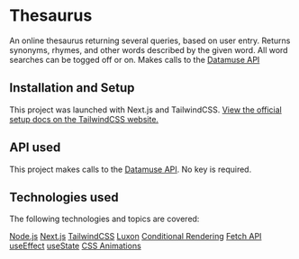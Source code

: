 # Thesaurus 

An online thesaurus returning several queries, based on user entry. 
Returns synonyms, rhymes, and other words described by the given word.
All word searches can be togged off or on.
Makes calls to the [Datamuse API]("https://www.datamuse.com/api/")

## Installation and Setup

This project was launched with Next.js and TailwindCSS. [View the official setup 
docs on the TailwindCSS website.]("https://tailwindcss.com/docs/guides/nextjs")

## API used

This project makes calls to the [Datamuse API]("https://www.datamuse.com/api/"). No key is required.

## Technologies used

The following technologies and topics are covered:

[Node.js]("https://nodejs.org/en/")
[Next.js]("https://nextjs.org/")
[TailwindCSS]("https://tailwindcss.com/")
[Luxon]("https://moment.github.io/luxon/#/")
[Conditional Rendering]("https://reactjs.org/docs/conditional-rendering.html")
[Fetch API]("https://developer.mozilla.org/en-US/docs/Web/API/Fetch_API")
[useEffect]("https://reactjs.org/docs/hooks-effect.html")
[useState]("https://reactjs.org/docs/hooks-state.html")
[CSS Animations]("https://developer.mozilla.org/en-US/docs/Web/CSS/CSS_Animations/Using_CSS_animations")
